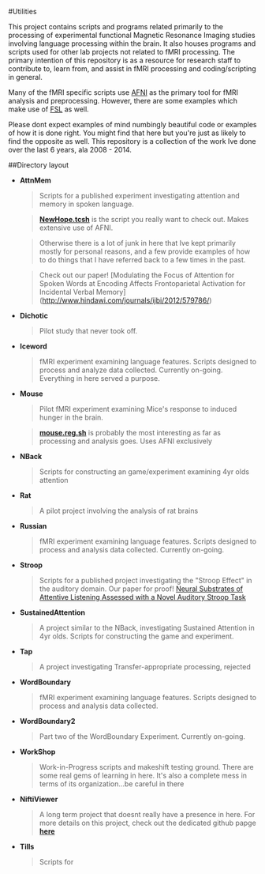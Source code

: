 #Utilities

This project contains scripts and programs related primarily to the processing of experimental functional Magnetic Resonance Imaging studies involving language processing within the brain. It also houses programs and scripts used for other lab projects not related to fMRI processing. The primary intention of this repository is  as a resource for research staff to contribute to, learn from, and assist in fMRI processing and coding/scripting in general. 

Many of the fMRI specific scripts use [AFNI](http://afni.nimh.nih.gov/) as the primary tool for fMRI analysis and preprocessing. However, there are some examples which make use of [FSL](http://fsl.fmrib.ox.ac.uk/fsl/fslwiki/) as well. 

Please dont expect examples of mind numbingly beautiful code or examples of how it is done right. You might find that here but you're just as likely to find the opposite as well. This repository is a collection of the work Ive done over the last 6 years, ala 2008 - 2014. 






##Directory layout

- **AttnMem**
    > Scripts for a published experiment investigating attention and memory in spoken language.

    > [**NewHope.tcsh**](./AttnMem/NewHope.tcsh) is the script you really want to check out. Makes extensive use of AFNI.   

    >Otherwise there is a lot of junk in here that Ive kept primarily mostly for personal reasons, and a few provide examples of how to do things that I have referred back to a few times in the past. 
    
    > Check out our paper! [Modulating the Focus of Attention for Spoken Words at Encoding Affects Frontoparietal Activation for Incidental Verbal Memory] (http://www.hindawi.com/journals/ijbi/2012/579786/)

- **Dichotic**
    > Pilot study that never took off.

- **Iceword**
    > fMRI experiment examining language features. Scripts designed to process and analyze data collected. Currently on-going. Everything in here served a purpose. 

- **Mouse**
    > Pilot fMRI experiment examining Mice's response to induced hunger in the brain. 

    > [**mouse.reg.sh**](./Mouse/mouse.reg.sh) is probably the most interesting as far as processing and analysis goes. Uses AFNI exclusively

- **NBack**
    > Scripts for constructing an game/experiment examining 4yr olds attention

- **Rat**
    > A pilot project involving the analysis of rat brains

- **Russian**
    > fMRI experiment examining language features. Scripts designed to process and analysis data collected. Currently on-going.

- **Stroop**
    > Scripts for a published project investigating the "Stroop Effect" in the auditory domain. Our paper for proof! [Neural Substrates of Attentive Listening Assessed with a Novel Auditory Stroop Task](http://www.ncbi.nlm.nih.gov/pmc/articles/PMC3020403/)

- **SustainedAttention**
    > A project similar to the NBack, investigating Sustained Attention in 4yr olds. Scripts for constructing the game and experiment.

- **Tap**
    > A project investigating Transfer-appropriate processing, rejected

- **WordBoundary**
    > fMRI experiment examining language features. Scripts designed to process and analysis data collected.

- **WordBoundary2**
    > Part two of the WordBoundary Experiment. Currently on-going.

- **WorkShop**
    > Work-in-Progress scripts and makeshift testing ground. There are some real gems of learning in here. It's also a complete mess in terms of its organization...be careful in there

- **NiftiViewer**
    > A long term project that doesnt really have a presence in here. For more details on this project, check out the dedicated github papge [**here**](https://github.com/CreativeCodingLab/aluminum/tree/master/osx/examples/niftiViewer)

- **Tills**
    > Scripts for  